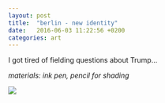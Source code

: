 ```yaml
---
layout: post
title:  "berlin - new identity"
date:   2016-06-03 11:22:56 +0200
categories: art
---
```

I got tired of fielding questions about Trump...

<i>materials: ink pen, pencil for shading</i>

<img src="/art/berlin/new-id.jpg">
